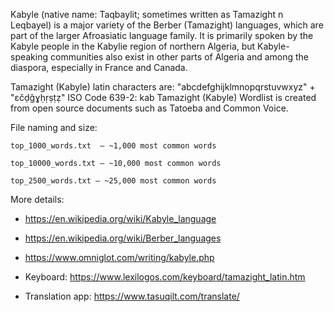 
Kabyle (native name: Taqbaylit; sometimes written as Tamazight n Leqbayel) is a major variety of the Berber (Tamazight) languages, which are part of the larger Afroasiatic language family. It is primarily spoken by the Kabyle people in the Kabylie region of northern Algeria, but Kabyle-speaking communities also exist in other parts of Algeria and among the diaspora, especially in France and Canada.

Tamazight (Kabyle) latin characters are: "abcdefghijklmnopqrstuvwxyz" + "ɛčḍǧɣḥṛṣṭẓ"
ISO Code 639-2: kab
Tamazight (Kabyle) Wordlist is created from open source documents such as Tatoeba and Common Voice. 

File naming and size:

    top_1000_words.txt  — ~1,000 most common words

    top_10000_words.txt — ~10,000 most common words

    top_2500_words.txt — ~25,000 most common words

More details: 
- https://en.wikipedia.org/wiki/Kabyle_language
- https://en.wikipedia.org/wiki/Berber_languages
- https://www.omniglot.com/writing/kabyle.php

- Keyboard: https://www.lexilogos.com/keyboard/tamazight_latin.htm
- Translation app: https://www.tasuqilt.com/translate/


